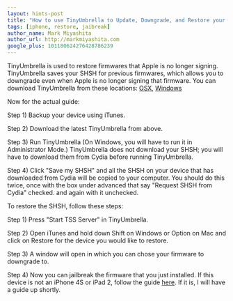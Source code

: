 ```yaml
---
layout: hints-post
title: "How to use TinyUmbrella to Update, Downgrade, and Restore your iPhone"
tags: [iphone, restore, jaibreak]
author_name: Mark Miyashita
author_url: http://markmiyashita.com
google_plus: 101180624276428786239
---
```


TinyUmbrella is used to restore firmwares that Apple is no longer signing. TinyUmbrella saves your SHSH for previous firmwares, which allows you to downgrade even when Apple is no longer signing that firmware. You can download TinyUmbrella from these locations:
<a href="http://cache.firmwareumbrella.com/downloads/TinyUmbrella-5.10.06.pkg">OSX</a>, <a href="http://cache.firmwareumbrella.com/downloads/tinyumbrella-5.10.06.exe">Windows</a>

Now for the actual guide:

Step 1) Backup your device using iTunes.

Step 2) Download the latest TinyUmbrella from above.

Step 3) Run TinyUmbrella (On Windows, you will have to run it in Administrator Mode.) TinyUmbrella does not download your SHSH; you will have to download them from Cydia before running TinyUmbrella.

Step 4) Click "Save my SHSH" and all the SHSH on your device that has downloaded from Cydia will be copied to your computer. You should do this twice, once with the box under advanced that say "Request SHSH from Cydia" checked. and again with it unchecked.

To restore the SHSH, follow these steps:

Step 1) Press "Start TSS Server" in TinyUmbrella.

Step 2) Open iTunes and hold down Shift on Windows or Option on Mac and click on Restore for the device you would like to restore.

Step 3) A window will open in which you can chose your firmware to downgrade to.

Step 4) Now you can jailbreak the firmware that you just installed. If this device is not an iPhone 4S or iPad 2, follow the guide <a href="{{site.url}}/how-to-jailbreak-iphone-4-ipod-touch-4th-generation-ipad-iphone-3gs-untethered/">here</a>. If it is, I will have a guide up shortly.